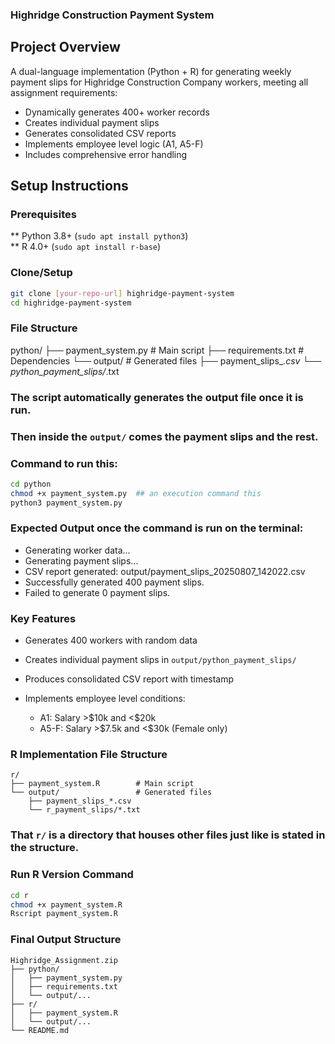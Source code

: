 ### Highridge Construction Payment System 

##  Project Overview
A dual-language implementation (Python + R) for generating weekly payment slips for Highridge Construction Company workers, meeting all assignment requirements:

* Dynamically generates 400+ worker records  
* Creates individual payment slips  
* Generates consolidated CSV reports  
* Implements employee level logic (A1, A5-F)  
* Includes comprehensive error handling  

## Setup Instructions

### Prerequisites
** Python 3.8+ (`sudo apt install python3`)  
** R 4.0+ (`sudo apt install r-base`)   

### Clone/Setup
```bash
git clone [your-repo-url] highridge-payment-system
cd highridge-payment-system
````

### File Structure

python/
├── payment_system.py       # Main script
├── requirements.txt        # Dependencies
└── output/                 # Generated files
    ├── payment_slips_*.csv
    └── python_payment_slips/*.txt

### The script automatically generates the output file once it is run.
### Then inside the `output/` comes the payment slips and the rest.

### Command to run this:

```bash
cd python
chmod +x payment_system.py  ## an execution command this 
python3 payment_system.py
```

### Expected Output once the command is run on the terminal:

* Generating worker data...
* Generating payment slips...
* CSV report generated: output/payment\_slips\_20250807\_142022.csv
* Successfully generated 400 payment slips.
* Failed to generate 0 payment slips.

### Key Features

* Generates 400 workers with random data
* Creates individual payment slips in `output/python_payment_slips/`
* Produces consolidated CSV report with timestamp
* Implements employee level conditions:

  * A1: Salary >\$10k and <\$20k
  * A5-F: Salary >\$7.5k and <\$30k (Female only)


### R Implementation File Structure

```
r/
├── payment_system.R        # Main script
└── output/                 # Generated files
    ├── payment_slips_*.csv
    └── r_payment_slips/*.txt
```

### That `r/` is a directory that houses other files just like is stated in the structure.

### Run R Version Command


```bash
cd r
chmod +x payment_system.R
Rscript payment_system.R
```

### Final Output Structure

```
Highridge_Assignment.zip
├── python/
│   ├── payment_system.py
│   ├── requirements.txt
│   └── output/...
├── r/
│   ├── payment_system.R
│   └── output/...
└── README.md
